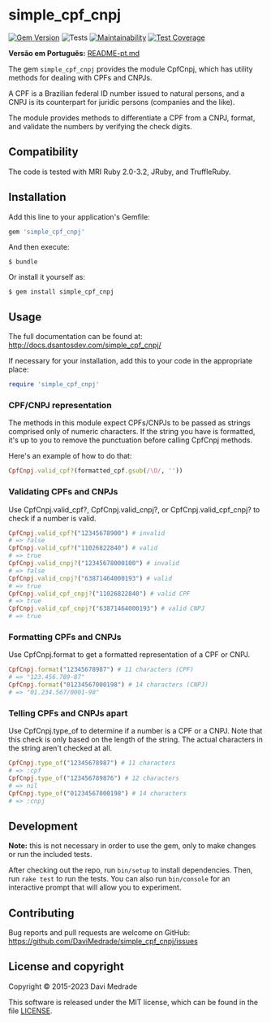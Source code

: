 # simple_cpf_cnpj

[![Gem Version](https://badge.fury.io/rb/simple_cpf_cnpj.svg)](https://rubygems.org/gems/simple_cpf_cnpj)
![Tests](https://github.com/DaviMedrade/simple_cpf_cnpj/actions/workflows/run-tests.yml/badge.svg)
[![Maintainability](https://api.codeclimate.com/v1/badges/365c37a70f61436932a4/maintainability)](https://codeclimate.com/github/DaviMedrade/simple_cpf_cnpj/maintainability)
[![Test Coverage](https://api.codeclimate.com/v1/badges/365c37a70f61436932a4/test_coverage)](https://codeclimate.com/github/DaviMedrade/simple_cpf_cnpj/test_coverage)

**Versão em Português:** [README-pt.md](rdoc-ref:README-pt.md)

The gem `simple_cpf_cnpj` provides the module CpfCnpj, which has utility methods for dealing with CPFs and CNPJs.

A CPF is a Brazilian federal ID number issued to natural persons, and a CNPJ is its counterpart for juridic persons (companies and the like).

The module provides methods to differentiate a CPF from a CNPJ, format, and validate the numbers by verifying the check digits.

## Compatibility

The code is tested with MRI Ruby 2.0-3.2, JRuby, and TruffleRuby.

## Installation

Add this line to your application's Gemfile:

```ruby
gem 'simple_cpf_cnpj'
```

And then execute:

```
$ bundle
```

Or install it yourself as:

```
$ gem install simple_cpf_cnpj
```

## Usage

The full documentation can be found at: http://docs.dsantosdev.com/simple_cpf_cnpj/

If necessary for your installation, add this to your code in the appropriate place:

```ruby
require 'simple_cpf_cnpj'
```

### CPF/CNPJ representation

The methods in this module expect CPFs/CNPJs to be passed as strings comprised only of numeric characters. If the string you have is formatted, it's up to you to remove the punctuation before calling CpfCnpj methods.

Here's an example of how to do that:

```ruby
CpfCnpj.valid_cpf?(formatted_cpf.gsub(/\D/, ''))
```

### Validating CPFs and CNPJs
Use CpfCnpj.valid_cpf?, CpfCnpj.valid_cnpj?, or CpfCnpj.valid_cpf_cnpj? to check if a number is valid.

```ruby
CpfCnpj.valid_cpf?("12345678900") # invalid
# => false
CpfCnpj.valid_cpf?("11026822840") # valid
# => true
CpfCnpj.valid_cnpj?("12345678000100") # invalid
# => false
CpfCnpj.valid_cnpj?("63871464000193") # valid
# => true
CpfCnpj.valid_cpf_cnpj?("11026822840") # valid CPF
# => true
CpfCnpj.valid_cpf_cnpj?("63871464000193") # valid CNPJ
# => true
```

### Formatting CPFs and CNPJs
Use CpfCnpj.format to get a formatted representation of a CPF or CNPJ.

```ruby
CpfCnpj.format("12345678987") # 11 characters (CPF)
# => "123.456.789-87"
CpfCnpj.format("01234567000198") # 14 characters (CNPJ)
# => "01.234.567/0001-98"
```

### Telling CPFs and CNPJs apart
Use CpfCnpj.type_of to determine if a number is a CPF or a CNPJ. Note that this check is only based on the length of the string. The actual characters in the string aren't checked at all.

```ruby
CpfCnpj.type_of("12345678987") # 11 characters
# => :cpf
CpfCnpj.type_of("123456789876") # 12 characters
# => nil
CpfCnpj.type_of("01234567000198") # 14 characters
# => :cnpj
```

## Development

**Note:** this is not necessary in order to use the gem, only to make changes or run the included tests.

After checking out the repo, run `bin/setup` to install dependencies. Then, run `rake test` to run the tests. You can also run `bin/console` for an interactive prompt that will allow you to experiment.

## Contributing

Bug reports and pull requests are welcome on GitHub:
https://github.com/DaviMedrade/simple_cpf_cnpj/issues

## License and copyright

Copyright © 2015-2023 Davi Medrade

This software is released under the MIT license, which can be found in the file [LICENSE](rdoc-ref:LICENSE).
